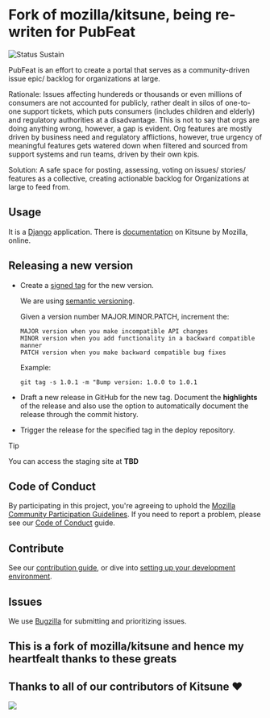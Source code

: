 # Fork of mozilla/kitsune, being re-writen for PubFeat

![Status Sustain](https://img.shields.io/badge/Status-Sustain-green)

PubFeat is an effort to create a portal that serves as a community-driven issue epic/ backlog for organizations at large.

Rationale: Issues affecting hundereds or thousands or even millions of consumers are not accounted for publicly, rather dealt in silos of one-to-one support tickets, which puts consumers (includes children and elderly) and regulatory authorities at a disadvantage. This is not to say that orgs are doing anything wrong, however, a gap is evident. Org features are mostly driven by business need and regulatory afflictions, however, true urgency of meaningful features gets watered down when filtered and sourced from support systems and run teams, driven by their own kpis. 

Solution: A safe space for posting, assessing, voting on issues/ stories/ features as a collective, creating actionable backlog for Organizations at large to feed from. 

## Usage

It is a [Django](http://www.djangoproject.com/) application. There is [documentation](https://mozilla.github.io/kitsune/) on Kitsune by Mozilla, online.

## Releasing a new version

-   Create a [signed tag](https://git-scm.com/book/en/v2/Git-Tools-Signing-Your-Work) for the new version.

    We are using [semantic versioning](https://semver.org/).

    Given a version number MAJOR.MINOR.PATCH, increment the:

        MAJOR version when you make incompatible API changes
        MINOR version when you add functionality in a backward compatible manner
        PATCH version when you make backward compatible bug fixes

    Example:

    `git tag -s 1.0.1 -m "Bump version: 1.0.0 to 1.0.1`

-   Draft a new release in GitHub for the new tag. Document the **highlights** of the release and also use the option to automatically document the release through the commit history.

-   Trigger the release for the specified tag in the deploy repository.

> [!TIP]
> You can access the staging site at **TBD**

## Code of Conduct

By participating in this project, you're agreeing to uphold the [Mozilla Community Participation Guidelines](https://www.mozilla.org/en-US/about/governance/policies/participation/). If you need to report a problem, please see our [Code of Conduct](./CODE_OF_CONDUCT.md) guide.

## Contribute

See our [contribution guide](https://mozilla.github.io/kitsune/contributors), or dive into [setting up your development environment](https://mozilla.github.io/kitsune/hacking_howto/).

## Issues

We use [Bugzilla](https://bugzilla.mozilla.org/enter_bug.cgi?product=support.mozilla.org) for submitting and prioritizing issues.

## This is a fork of mozilla/kitsune and hence my heartfealt thanks to these greats
## Thanks to all of our contributors of Kitsune ❤️

<a href = "https://github.com/mozilla/kitsune/contributors">
  <img src = "https://contrib.rocks/image?repo=mozilla/kitsune"/>
</a>
